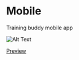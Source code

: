 # Mobile

Training buddy mobile app

![Alt Text](https://media.giphy.com/media/uM7tIceAITWDrvDLlB/giphy.gif)

[Preview](https://snack.expo.io/@victorbarros1130/github.com-victorabarros-training-buddy:mobile)
